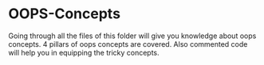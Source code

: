 # OOPS-Concepts
Going through all the files of this folder will give you knowledge about oops concepts. 4 pillars of oops concepts are covered. Also commented code will help you in equipping the tricky concepts. 
